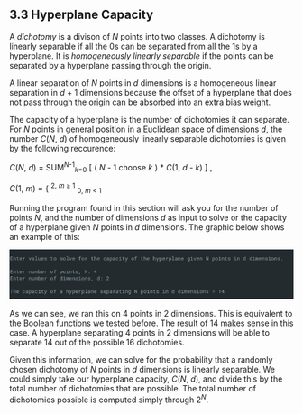## 3.3 Hyperplane Capacity

A <i>dichotomy</i> is a divison of <i>N</i> points into two classes. A dichotomy is linearly separable if all the 0s can be separated from all the 1s by a hyperplane. It is <i>homogeneously linearly separable</i> if the points can be separated by a hyperplane passing through the origin.

A linear separation of <i>N</i> points in <i>d</i> dimensions is a homogeneous linear separation in <i>d</i> + 1 dimensions because the offset of a hyperplane that does not pass through the origin can be absorbed into an extra bias weight.

The capacity of a hyperplane is the number of dichotomies it can separate. For <i>N</i> points in general position in a Euclidean space of dimensions <i>d</i>, the number <i>C</i>(<i>N</i>, <i>d</i>) of homogeneously linearly separable dichotomies is given by the following reccurence:

<i>C</i>(<i>N</i>, <i>d</i>) = SUM<sup><i>N</i>-1</sup><sub><i>k</i>=0</sub> \[ ( <i>N</i> - 1 choose <i>k</i> ) * <i>C</i>(1, <i>d</i> - <i>k</i>) \] ,

<i>C</i>(1, <i>m</i>) = { <sup>2, <i>m</i> ≥ 1</sup> <sub>0, <i>m</i> < 1
                                                                         
Running the program found in this section will ask you for the number of points <i>N</i>, and the number of dimensions <i>d</i> as input to solve or the capacity of a hyperplane given <i>N</i> points in <i>d</i> dimensions. The graphic below shows an example of this:


![Graphs](https://github.com/jlehett/Neural-Smithing/blob/master/3.%20Single-Layer%20Networks/3.3%20Hyperplane%20Capacity/images/1.png)


As we can see, we ran this on 4 points in 2 dimensions. This is equivalent to the Boolean functions we tested before. The result of 14 makes sense in this case. A hyperplane separating 4 points in 2 dimensions will be able to separate 14 out of the possible 16 dichotomies.

Given this information, we can solve for the probability that a randomly chosen dichotomy of <i>N</i> points in <i>d</i> dimensions is linearly separable. We could simply take our hyperplane capacity, <i>C</i>(<i>N</i>, <i>d</i>), and divide this by the total number of dichotomies that are possible. The total number of dichotomies possible is computed simply through 2<sup><i>N</i></sup>.
